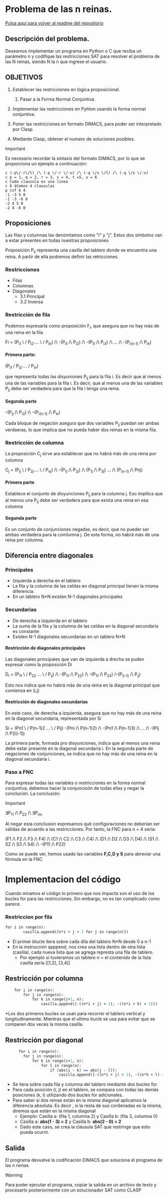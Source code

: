 # Problema de las n reinas.

[Pulsa aquí para volver al readme del repositorio](../README.md)

## Descripción del problema.

Deseamos implementar un programa en Python o C que reciba un parámetro n y codifique las restricciones SAT para resolver el problema de las N reinas, siendo N la n que ingrese el usuario.

## OBJETIVOS

1. Establecer las restricciones en lógica proposicional.

   1. Pasar a la Forma Normal Conjuntiva.

2. Implementar las restricciones en Pyhton usando la forma normal conjuntiva.

3. Poner las restricciones en formato DIMACS, para poder ser interpretado por Clasp

4. Mediante Clasp, obtener el numero de soluciones posibles.

> [!IMPORTANT]
> Es necesario recordar la sintaxis del formato DIMACS, por lo que se proporciona un ejemplo a continuación:
>
> ```
> c (-p\/-r\/t) /\ (-p \/-r \/-u) /\ (-q \/s \/t) /\ (-q \/s \/-u)
> c p = 1, q = 2, r = 3, s = 4, t =5, u = 6
> c Cada clausula es una linea
> c 6 átomos 4 clausulas
> p cnf 6 4
> -1 -3 5 0
> -1 -3 -6 0
> -2 4 5 0
> -2 4 -6 0
> ```

## Proposiciones

Las filas y columnas las denomtamos como "i" y "j". Estos dos símbolos van a estar presentes en todas nuestras proposicones

Proposición P<sub>ij</sub> representa una casilla del tablero donde se encuentra una reina. A partir de ella podremos definir las retricciones.

### Restricciones

- Filas
- Columnas
- Diagonales
  - 3.1 Principal
  - 3.2 Inversa

### Restricción de fila

Podemos expresarla como proposición F<sub>i</sub>, que asegura que no hay más de una reina en la fila

Fi = (P<sub>i1</sub> \ / P<sub>i2</sub>.... \ / P<sub>in</sub>) /\ -(P<sub>i1</sub> /\ P<sub>i2</sub>) /\ -(P<sub>i1</sub> /\ P<sub>i3</sub>) /\ ... /\ -(P<sub>i(n-1)</sub> /\ P<sub>in</sub>)

#### Primera parte:

(P<sub>i1</sub> \/ P<sub>i2</sub>.... \/ P<sub>in</sub>)

que representa todas las disyuniones P<sub>ij</sub> para la fila i. Es decir que al menos una de las variables para la fila i. Es decir, que al menos una de las variables P<sub>ij</sub> debe ser verdadera para que la fila i tenga una reina.

#### Segunda parte

-(P<sub>ij</sub> /\ P<sub>i2</sub>) /\ -(P<sub>i(n-1)</sub> /\ P<sub>in</sub>)

Cada bloque de negación asegura que dos variables P<sub>ij</sub> puedan ser ambas verdaeras, lo que implica que no pueda haber dos reinas en la misma fila.

### Restricción de columna

La proposición C<sub>j</sub> sirve ara establecer que no habrá más de una reina por columna

C<sub>j</sub> = (P<sub>ij</sub> \ / P<sub>2j</sub>.... \ / P<sub>nj</sub>) /\ -(P<sub>1j</sub> /\ P<sub>2j</sub>) /\ (P<sub>1j</sub> /\ P<sub>3j</sub>) ... /\ (P<sub>(n-1)</sub> /\ P</sub>nj</sub>)

#### Primera parte

Establece el conjunto de disyunciones P<sub>ij</sub> para la columna j. Eso impllica que al menos una P<sub>ij</sub> debe ser verdadera para que exista una reina en esa columna

#### Segunda parte

Es un conjunto de conjunciones negadas, es decir, que no pueder ser ambas verdadera para la comlumna j. De esta forma, no habrá más de una reina por columna.

## Diferencia entre diagonales

### Principales

- Izquierda a derecha en el tablero
- La fila y la columna de las celdas en diagonal principal tienen la misma diferencia.
- En un tablero N\*N existen N-1 diagonales principales

### Secundarias

- De derecha a izquierda en el tablero
- La suma de la fila y la columna de las celdas en la diagonal secundaria es constante
- Existen N-1 diagonales secundarias en un tablero N\*N

#### Restricción de diagonales principales

Las diagonales principales que van de izquierda a drecha se puden expresar como la proposición Di

D<sub>i</sub> = (P<sub>11</sub> \ / P<sub>22</sub> ... \ / P<sub>ij</sub>) /\ -(P<sub>11</sub> /\ P<sub>22</sub>) /\ -(P<sub>11</sub> /\ P<sub>33</sub>) /\-(P<sub>(i-1)</sub> /\ P<sub>ij</sub>)

Esto nos indica que no habrá más de una reina en la diagonal principal que comienza en (i,j)

#### Restricción de diagonales secundarias

En este caso, de derecha a izquierda, asegura que no hay más de una reina en la diagonal secundaria, representada por Si

Si = (Pn1 \ / P(n-1)2 ... \ / Pij) -(Pni /\ P(n-1)2) /\ -(Pn1 /\ P(n-1)3) /\ ... /\ -(Pij /\ P2(i-1))

La primera parte, formada pro disyunciones, indica que al menos una reina debe estar presente en la diagonal secundaria i.
En la segunda parte de negaciones de conjunciones, se indica que no hay más de una reina en la diagonal secundaria i.

### Paso a FNC

Para expresar todas las variables o restricciones en la forma normal conjuntiva, debemos hacer la conjuncioón de todas ellas y negar la conclución.
La conclusión:

> [!IMPORTANT]
>
> &exist;P<sub>11</sub> /\ P<sub>22</sub> /\ &exist;P<sub>nn</sub>

Al negar esta conclusion expresamos qué configuraciones no deberían ser válidas de acuerdo a las restricciones. Por tanto, la FNC para n = 4 sería:

(F1 /\ F2 /\ F3 /\ F4) /\ (C1 /\ C2 /\ C3 /\ C4) /\ (D1 /\ D2 /\ D3 /\ D4) /\ (S1 /\ S2 /\ S3 /\ S4) /\ -(P11 /\ P22)

Como se puede ver, hemos usado las variables **F,C,D y S** para abreviar una fórmula en la FNC

# Implementacion del código

Cuando miramos el código lo primero que nos impacta son el uso de los bucles for para las restricciones. Sin embargo, no es tan complicado como parece.

### Restriccion por fila

```prolog
for i in range(n):
        casilla.append([n*i + j + 1 for j in range(n)])
```

- El primer blucle itera sobre cada dila del tablero N\*N desde 0 a n-1
- En la instrucción apppend, nos crea una lista dentro de otra lista (casilla). cada nueva lista que se agrega represta una fila de tablero.
  - Por ejemplo si tuvieramos un tablero n = el contenido de la lista casilla sería [[1,2], [3,4]]

## Restricción por columna

```prolog
    for i in range(n):
        for j in range(n):
            for k in range(j+1, n):
                casilla.append([-((n*i + j) + 1), -((n*i + k) + 1)])
```

\*Los dos primeros bucles se usan para recorrer el tablero vertical y longitudinamente. Mientras que el ultimo bucle se usa para evitar que se comparen dos veces la misma casilla.

## Restricción por diagonal

```prolog
      for i in range(n):
        for j in range(n):
            for k in range(i+1, n):
                for l in range(n):
                    if (abs(i - k) == abs(j - l)):
                        casilla.append([-((n*i + j) + 1), -((n*k + l) + 1)])
```

- Se itera sobre cada fila y columna del tablero mediante dos bucles for.
- Para cada posición (i, j) en el tablero, se compara con todas las demás posiciones (k, l) utilizando dos bucles for adicionales.
- Para saber si dos reinas están en la misma diagonal aplicamos la diferencia absoluta. Es decir , si la resta de sus cordenadas es la misma, diremos que están en la misma diagonal
  - Ejemplo: Casilla a: (fila 1, columna 2) y Casilla b: (fila 3, columna 0)
  - Casilla a: **abs(1 - 3) = 2** y Casilla b: **abs(2 - 0) = 2**
  - Dado este caso, se crea la cláusula SAT que restringe que esto pueda ocurrir.

## Salida

El programa devuelve la codificación DIMACS que soluciona el programa de las n reinas

> [!WARNING]
> Para poder ejecutar el programa, copiar la salida en un archivo de texto y procesarlo posteriormente con un solucionador SAT como CLASP
